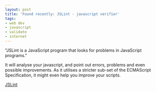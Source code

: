 ```yaml
---
layout: post
title: 'Found recently: JSLint - javascript verifier'
tags:
- web dev
- javascript
- validate
- internet
---
```

<p>"JSLint is a JavaScript program that looks for problems in JavaScript programs."</p>

<p>It will analyse your javascript, and point out errors, problems and even possible improvements. As it utilises a stricter sub-set of the ECMAScript Specification, it might even help you improve your scripts.</p>

<a href="http://www.jslint.com/lint.html">JSLint</a>

